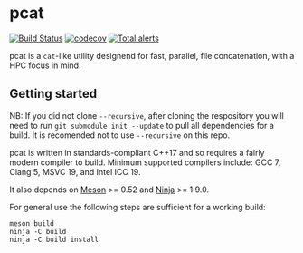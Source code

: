 # pcat

[![Build Status](https://github.com/DX-MON/pcat/workflows/GitHub%20Actions/badge.svg)](https://github.com/DX-MON/pcat/actions)
[![codecov](https://codecov.io/gh/DX-MON/pcat/branch/master/graph/badge.svg)](https://codecov.io/gh/DX-MON/pcat)
[![Total alerts](https://img.shields.io/lgtm/alerts/g/DX-MON/pcat.svg?logo=lgtm&logoWidth=18)](https://lgtm.com/projects/g/DX-MON/pcat/alerts/)

pcat is a `cat`-like utility designend for fast, parallel, file concatenation, with a HPC focus in mind.

## Getting started

NB: If you did not clone `--recursive`, after cloning the respository you will need to run `git submodule init --update` to pull all dependencies for a build.
It is recomended not to use `--recursive` on this repo.

pcat is written in standards-compliant C++17 and so requires a fairly modern compiler to build.
Minimum supported compilers include: GCC 7, Clang 5, MSVC 19, and Intel ICC 19.

It also depends on [Meson](https://github.com/mesonbuild/meson) >= 0.52 and [Ninja](https://github.com/ninja-build/ninja) >= 1.9.0.

For general use the following steps are sufficient for a working build:

``` shell
meson build
ninja -C build
ninja -C build install
```
